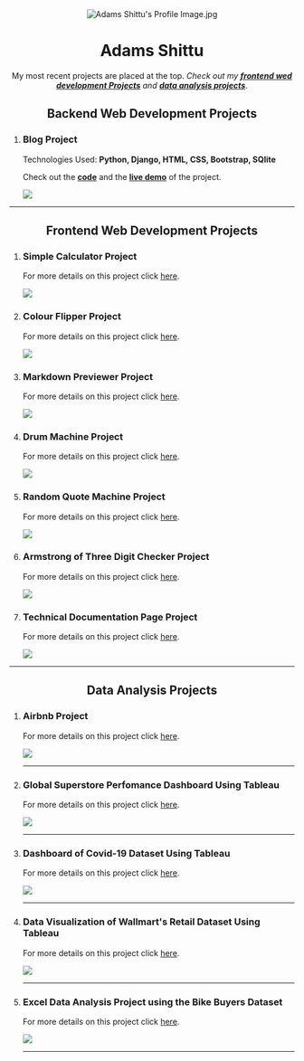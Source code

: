 <center>
  <img src="images/profile-image.png" alt="Adams Shittu's Profile Image.jpg">
</center>
<h1 align="center">Adams Shittu</h1>

<p align="center">My most recent projects are placed at the top. <em>Check out my <strong><a href="#frontend">frontend wed development Projects</a></strong> and <strong><a href="#analytics">data analysis projects</a></strong></em>. </p>

<h2 align="center"> Backend Web Development Projects </h2>
<ol>

  <li>
    <h3>Blog Project</h3>
    <p>Technologies Used: <strong>Python, Django, HTML, CSS, Bootstrap, SQlite</strong></p>
    <p><span>Check out the </span> 
    <strong><a target="_blank" href="https://github.com/shittuadams/my-first-blog">code</a></strong> 
    <span> and the </span>
    <strong><a target="_blank" href="https://shittu.pythonanywhere.com/">live demo</a></strong>
    <span> of the project</span>.</p>
    <img src="images/skalearn_blog.jpg">  
  </li>
  
</ol>

<hr/>

<h2 id="frontend" align="center"> Frontend Web Development Projects </h2>

<ol>

  <li>
    <h3>Simple Calculator Project</h3>
    <p><span>For more details on this project click </span><a target="_blank" href="https://codepen.io/Shadams/pen/NWLBjGP">here</a>.</p>
    <img src="images/simple-calculator.png">  
  </li>

  <li>
    <h3>Colour Flipper Project</h3>
    <p><span>For more details on this project click </span><a target="_blank" href="https://codepen.io/Shadams/pen/eYLyEXx">here</a>.</p>
    <img src="images/colour-flipper.png">  
  </li>

  <li>
    <h3>Markdown Previewer Project</h3>
    <p><span>For more details on this project click </span><a target="_blank" href="https://codepen.io/Shadams/pen/pozwbwg">here</a>.</p>
    <img src="images/markdown-previewer.png">  
  </li>

  <li>
    <h3>Drum Machine Project</h3>
    <p><span>For more details on this project click </span><a target="_blank" href="https://codepen.io/Shadams/pen/BaBmzxV">here</a>.</p>
    <img src="images/drum-machine.png">  
  </li>

  <li>
    <h3>Random Quote Machine Project</h3>
    <p><span>For more details on this project click </span><a target="_blank" href="https://codepen.io/Shadams/pen/bGbezxq">here</a>.</p>
    <img src="images/random-quote.png">  
  </li>

  <li>
    <h3>Armstrong of Three Digit Checker Project</h3>
    <p><span>For more details on this project click </span><a target="_blank" href="https://codepen.io/Shadams/pen/OwKzOJ">here</a>.</p>
    <img src="images/armstrong.png">  
  </li>

  <li>
    <h3>Technical Documentation Page Project</h3>
    <p><span>For more details on this project click </span><a target="_blank" href="https://codepen.io/Shadams/pen/gKmJpp">here</a>.</p>
    <img src="images/technical-documentation.png">  
  </li>

</ol>


<hr/>


<h2 id="analytics" align="center">Data Analysis Projects</h2>

<ol>

  <li>
    <h3>Airbnb Project</h3>
    <p><span>For more details on this project click </span><a target="_blank" href="https://github.com/shittuadams/AirBnB-Project">here</a>.</p>
    <img src="images/airbnb-dashboard.png">  
  </li>
  <hr/>
  
  <li>
    <h3>Global Superstore Perfomance Dashboard Using Tableau</h3>
    <p><span>For more details on this project click </span><a target="_blank" href="https://github.com/shittuadams/globalPerformance">here</a>.</p>
    <img src="images/global-performance.png">  
  </li>
  <hr/>
  
  <li>
    <h3>Dashboard of Covid-19 Dataset Using Tableau</h3>
    <p><span>For more details on this project click </span><a target="_blank" href="https://github.com/shittuadams/Covid-19-Dashboard">here</a>.</p>
    <img src="images/covid-19-dashboard.png">  
  </li> 
  <hr/>
  
  <li>
    <h3>Data Visualization of Wallmart's Retail Dataset Using Tableau</h3>
    <p><span>For more details on this project click </span><a target="_blank" href="https://github.com/shittuadams/WallmartDataAnalysis">here</a>.</p>
    <img src="images/Walmart-Image.png">  
  </li> 
  <hr/>
  
  <li>
    <h3>Excel Data Analysis Project using the Bike Buyers Dataset</h3>
    <p><span>For more details on this project click </span><a target="_blank" href="https://github.com/shittuadams/excel-data-analysis-project-on-bike-buyers-dataset">here</a>.</p>
    <img src="images/bike-buyers-dashboard-image.png">  
  </li> 
  <hr/>
  
  
  
</ol>

